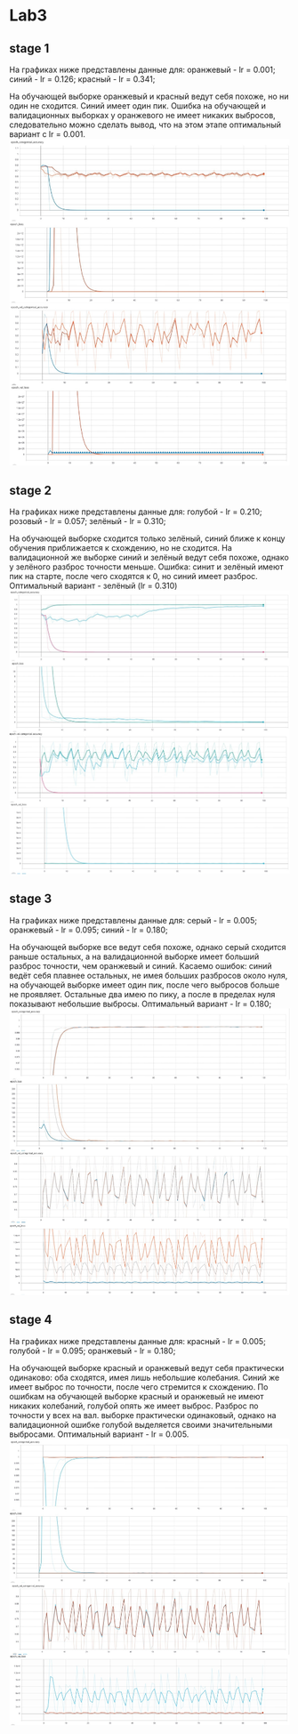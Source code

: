 # Lab3
## stage 1
На графиках ниже представлены данные для: оранжевый - lr = 0.001; синий - lr = 0.126; красный - lr = 0.341;

На обучающей выборке оранжевый и красный ведут себя похоже, но ни один не сходится. Синий имеет один пик. Ошибка на обучающей и валидационных выборках у оранжевого не имеет никаких выбросов, следовательно можно сделать вывод, что на этом этапе оптимальный вариант с lr = 0.001.
![1 stage](1stage.jpg)

## stage 2
На графиках ниже представлены данные для: голубой - lr = 0.210; розовый - lr = 0.057; зелёный - lr = 0.310;

На обучающей выборке сходится только зелёный, синий ближе к концу обучения приближается к схождению, но не сходится. На валидационной же выборке синий и зелёный ведут себя похоже, однако у зелёного разброс точности меньше. Ошибка: синит и зелёный имеют пик на старте, после чего сходятся к 0, но синий имеет разброс. Оптимальный вариант - зелёный (lr = 0.310) 
![2 stage](2stage.jpg)

## stage 3
На графиках ниже представлены данные для: серый - lr = 0.005; оранжевый - lr = 0.095; синий - lr = 0.180;

На обучающей выборке все ведут себя похоже, однако серый сходится раньше остальных, а на валидационной выборке имеет больший разброс точности, чем оранжевый и синий. Касаемо ошибок: синий ведёт себя плавнее остальных, не имея больших разбросов около нуля, на обучающей выборке имеет один пик, после чего выбросов больше не проявляет. Остальные два имею по пику, а после в пределах нуля показывают небольшие выбросы.  Оптимальный вариант - lr = 0.180;
![3 stage](3stage.jpg)

## stage 4
На графиках ниже представлены данные для: красный - lr = 0.005; голубой - lr = 0.095; оранжевый - lr = 0.180;

На обучающей выборке красный и оранжевый ведут себя практически одинаково: оба сходятся, имея лишь небольшие колебания. Синий же имеет выброс по точности, после чего стремится к схождению. По ошибкам на обучающей выборке красный и оранжевый не имеют никаких колебаний, голубой опять же имеет выброс. Разброс по точности у всех на вал. выборке практически одинаковый, однако на валидационной ошибке голубой выделяется своими значительными выбросами. Оптимальный вариант - lr = 0.005.
![4 stage](4stage.jpg)
